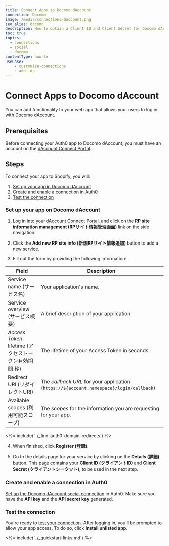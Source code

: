 ```yaml
---
title: Connect Apps to Docomo dAccount
connection: Docomo
image: /media/connections/daccount.png
seo_alias: docomo
description: How to obtain a Client ID and Client Secret for Docomo dAccount.
toc: true
topics:
  - connections
  - social
  - docomo
contentType: how-to
useCase:
    - customize-connections
    - add-idp
---
```


# Connect Apps to Docomo dAccount

You can add functionality to your web app that allows your users to log in with Docomo dAccount. 

## Prerequisites

Before connecting your Auth0 app to Docomo dAccount, you must have an account on the [dAccount Connect Portal](https://dac-g.apl01.spmode.ne.jp/VIEW_OC01/GOCA00004/).

## Steps

To connect your app to Shopify, you will:

1. [Set up your app in Docomo dAccount](#set-up-your-app-in-docomo-daccount)
2. [Create and enable a connection in Auth0](#create-and-enable-a-connection-in-auth0)
3. [Test the connection](#test-the-connection)

### Set up your app on Docomo dAccount

1. Log in into your [dAccount Connect Portal](https://dac-g.apl01.spmode.ne.jp/VIEW_OC01/GOCA00004/), and click on the **RP site information management (RPサイト情報管理画面)** link on the side navigation.

2. Click the **Add new RP site info (新規RPサイト情報追加)** button to add a new service.

3. Fill out the form by providing the following information:

| Field | Description
--------|------------
Service name (サービス名) | Your application's name.
Service overview (サービス概要) | A brief description of your application.
<dfn data-key="access-token">Access Token</dfn> lifetime (アクセストークン有効期間 秒) | The lifetime of your Access Token in seconds.
Redirect URI (リダイレクトURI) | The <dfn data-key="callback">callback URL</dfn> for your application (`https://${account.namespace}/login/callback`)
Available scopes (利用可能スコープ) | The <dfn data-key="scope">scopes</dfn> for the information you are requesting for your app.

<%= include('../_find-auth0-domain-redirects') %>

4. When finished, click **Register (登録)**.

5. Go to the details page for your service by clicking on the **Details (詳細)** button. This page contains your **Client ID (クライアントID)** and **Client Secret (クライアントシークット)**, to be used in the next step.

### Create and enable a connection in Auth0

[Set up the Docomo dAccount social connection](/dashboard/guides/connections/set-up-connections-social) in Auth0. Make sure you have the **API key** and the **API secret key** generated.

### Test the connection

You're ready to [test your connection](/dashboard/guides/connections/test-connections-social). After logging in, you'll be prompted to allow your app access. To do so, click **Install unlisted app**.

<%= include('../_quickstart-links.md') %>

